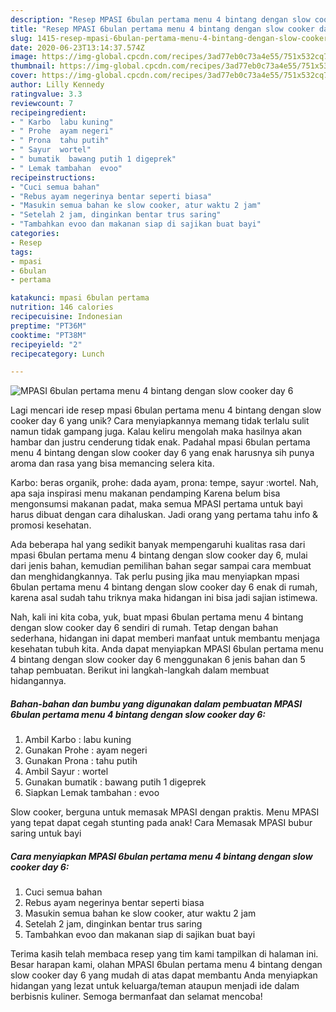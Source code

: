 ```yaml
---
description: "Resep MPASI 6bulan pertama menu 4 bintang dengan slow cooker day 6 yang Lezat Sekali"
title: "Resep MPASI 6bulan pertama menu 4 bintang dengan slow cooker day 6 yang Lezat Sekali"
slug: 1415-resep-mpasi-6bulan-pertama-menu-4-bintang-dengan-slow-cooker-day-6-yang-lezat-sekali
date: 2020-06-23T13:14:37.574Z
image: https://img-global.cpcdn.com/recipes/3ad77eb0c73a4e55/751x532cq70/mpasi-6bulan-pertama-menu-4-bintang-dengan-slow-cooker-day-6-foto-resep-utama.jpg
thumbnail: https://img-global.cpcdn.com/recipes/3ad77eb0c73a4e55/751x532cq70/mpasi-6bulan-pertama-menu-4-bintang-dengan-slow-cooker-day-6-foto-resep-utama.jpg
cover: https://img-global.cpcdn.com/recipes/3ad77eb0c73a4e55/751x532cq70/mpasi-6bulan-pertama-menu-4-bintang-dengan-slow-cooker-day-6-foto-resep-utama.jpg
author: Lilly Kennedy
ratingvalue: 3.3
reviewcount: 7
recipeingredient:
- " Karbo  labu kuning"
- " Prohe  ayam negeri"
- " Prona  tahu putih"
- " Sayur  wortel"
- " bumatik  bawang putih 1 digeprek"
- " Lemak tambahan  evoo"
recipeinstructions:
- "Cuci semua bahan"
- "Rebus ayam negerinya bentar seperti biasa"
- "Masukin semua bahan ke slow cooker, atur waktu 2 jam"
- "Setelah 2 jam, dinginkan bentar trus saring"
- "Tambahkan evoo dan makanan siap di sajikan buat bayi"
categories:
- Resep
tags:
- mpasi
- 6bulan
- pertama

katakunci: mpasi 6bulan pertama 
nutrition: 146 calories
recipecuisine: Indonesian
preptime: "PT36M"
cooktime: "PT38M"
recipeyield: "2"
recipecategory: Lunch

---
```



![MPASI 6bulan pertama menu 4 bintang dengan slow cooker day 6](https://img-global.cpcdn.com/recipes/3ad77eb0c73a4e55/751x532cq70/mpasi-6bulan-pertama-menu-4-bintang-dengan-slow-cooker-day-6-foto-resep-utama.jpg)

Lagi mencari ide resep mpasi 6bulan pertama menu 4 bintang dengan slow cooker day 6 yang unik? Cara menyiapkannya memang tidak terlalu sulit namun tidak gampang juga. Kalau keliru mengolah maka hasilnya akan hambar dan justru cenderung tidak enak. Padahal mpasi 6bulan pertama menu 4 bintang dengan slow cooker day 6 yang enak harusnya sih punya aroma dan rasa yang bisa memancing selera kita.

Karbo: beras organik, prohe: dada ayam, prona: tempe, sayur :wortel. Nah, apa saja inspirasi menu makanan pendamping Karena belum bisa mengonsumsi makanan padat, maka semua MPASI pertama untuk bayi harus dibuat dengan cara dihaluskan. Jadi orang yang pertama tahu info &amp; promosi kesehatan.

Ada beberapa hal yang sedikit banyak mempengaruhi kualitas rasa dari mpasi 6bulan pertama menu 4 bintang dengan slow cooker day 6, mulai dari jenis bahan, kemudian pemilihan bahan segar sampai cara membuat dan menghidangkannya. Tak perlu pusing jika mau menyiapkan mpasi 6bulan pertama menu 4 bintang dengan slow cooker day 6 enak di rumah, karena asal sudah tahu triknya maka hidangan ini bisa jadi sajian istimewa.


Nah, kali ini kita coba, yuk, buat mpasi 6bulan pertama menu 4 bintang dengan slow cooker day 6 sendiri di rumah. Tetap dengan bahan sederhana, hidangan ini dapat memberi manfaat untuk membantu menjaga kesehatan tubuh kita. Anda dapat menyiapkan MPASI 6bulan pertama menu 4 bintang dengan slow cooker day 6 menggunakan 6 jenis bahan dan 5 tahap pembuatan. Berikut ini langkah-langkah dalam membuat hidangannya.

<!--inarticleads1-->

##### Bahan-bahan dan bumbu yang digunakan dalam pembuatan MPASI 6bulan pertama menu 4 bintang dengan slow cooker day 6:

1. Ambil  Karbo : labu kuning
1. Gunakan  Prohe : ayam negeri
1. Gunakan  Prona : tahu putih
1. Ambil  Sayur : wortel
1. Gunakan  bumatik : bawang putih 1 digeprek
1. Siapkan  Lemak tambahan : evoo


Slow cooker, berguna untuk memasak MPASI dengan praktis. Menu MPASI yang tepat dapat cegah stunting pada anak! Cara Memasak MPASI bubur saring untuk bayi 

<!--inarticleads2-->

##### Cara menyiapkan MPASI 6bulan pertama menu 4 bintang dengan slow cooker day 6:

1. Cuci semua bahan
1. Rebus ayam negerinya bentar seperti biasa
1. Masukin semua bahan ke slow cooker, atur waktu 2 jam
1. Setelah 2 jam, dinginkan bentar trus saring
1. Tambahkan evoo dan makanan siap di sajikan buat bayi




Terima kasih telah membaca resep yang tim kami tampilkan di halaman ini. Besar harapan kami, olahan MPASI 6bulan pertama menu 4 bintang dengan slow cooker day 6 yang mudah di atas dapat membantu Anda menyiapkan hidangan yang lezat untuk keluarga/teman ataupun menjadi ide dalam berbisnis kuliner. Semoga bermanfaat dan selamat mencoba!

